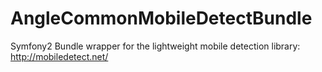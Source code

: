 AngleCommonMobileDetectBundle
=============================

Symfony2 Bundle wrapper for the lightweight mobile detection library: http://mobiledetect.net/